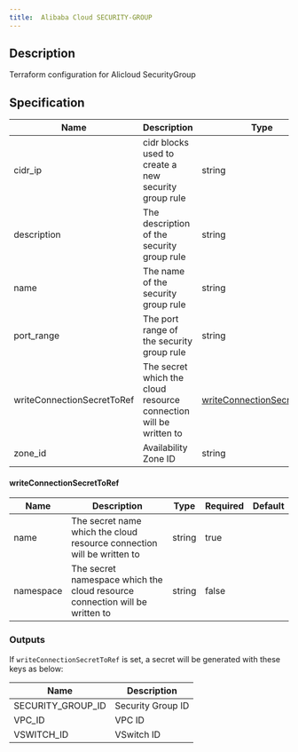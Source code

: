 ```yaml
---
title:  Alibaba Cloud SECURITY-GROUP
---
```


## Description

Terraform configuration for Alicloud SecurityGroup

## Specification


 Name | Description | Type | Required | Default 
 ------------ | ------------- | ------------- | ------------- | ------------- 
 cidr_ip | cidr blocks used to create a new security group rule | string | false |  
 description | The description of the security group rule | string | false |  
 name | The name of the security group rule | string | false |  
 port_range | The port range of the security group rule | string | false |  
 writeConnectionSecretToRef | The secret which the cloud resource connection will be written to | [writeConnectionSecretToRef](#writeConnectionSecretToRef) | false |  
 zone_id | Availability Zone ID | string | false |  


#### writeConnectionSecretToRef

 Name | Description | Type | Required | Default 
 ------------ | ------------- | ------------- | ------------- | ------------- 
 name | The secret name which the cloud resource connection will be written to | string | true |  
 namespace | The secret namespace which the cloud resource connection will be written to | string | false |  


### Outputs

If `writeConnectionSecretToRef` is set, a secret will be generated with these keys as below:

 Name | Description 
 ------------ | ------------- 
 SECURITY_GROUP_ID | Security Group ID
 VPC_ID | VPC ID
 VSWITCH_ID | VSwitch ID
